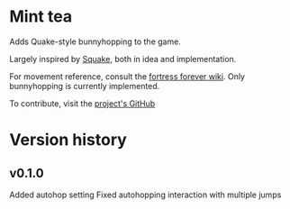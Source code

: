 # Mint tea
Adds Quake-style bunnyhopping to the game.

Largely inspired by [Squake](https://github.com/squeek502/Squake), both in idea and implementation.

For movement reference, consult the [fortress forever wiki](http://www.fortress-forever.com/wiki/index.php?title=Category:Movement_Systems). Only bunnyhopping is currently implemented.

To contribute, visit the [project's GitHub](https://github.com/wellme/Mint-tea)

# Version history

## v0.1.0
Added autohop setting
Fixed autohopping interaction with multiple jumps